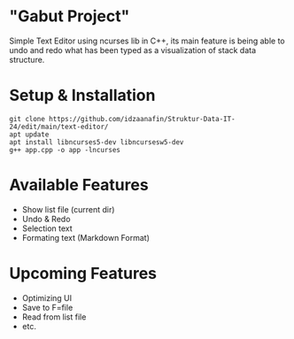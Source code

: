 # "Gabut Project"
   Simple Text Editor using ncurses lib in C++, its main feature is being able to undo and redo what has been typed as a visualization of stack data structure.
# Setup & Installation
  ```
  git clone https://github.com/idzaanafin/Struktur-Data-IT-24/edit/main/text-editor/
  apt update
  apt install libncurses5-dev libncursesw5-dev
  g++ app.cpp -o app -lncurses
  ```
# Available Features
  - Show list file (current dir)
  - Undo & Redo
  - Selection text
  - Formating text (Markdown Format)
# Upcoming Features
  - Optimizing UI
  - Save to F=file
  - Read from list file
  - etc.
